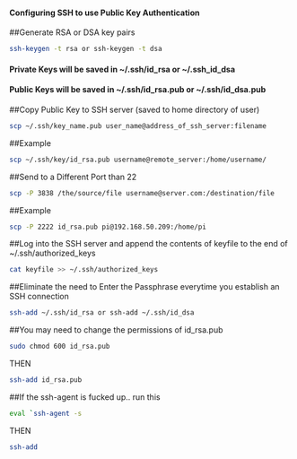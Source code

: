 #### **Configuring SSH to use Public Key Authentication**
##Generate RSA or DSA key pairs
```bash
ssh-keygen -t rsa or ssh-keygen -t dsa
```

#### Private Keys will be saved in **~/.ssh/id_rsa** or **~/.ssh_id_dsa**

#### Public Keys will be saved in **~/.ssh/id_rsa.pub** or **~/.ssh/id_dsa.pub**
  
##Copy Public Key to SSH server (saved to home directory of user)
```bash
scp ~/.ssh/key_name.pub user_name@address_of_ssh_server:filename
```
##Example
```bash
scp ~/.ssh/key/id_rsa.pub username@remote_server:/home/username/
```

##Send to a Different Port than 22
```bash
scp -P 3838 /the/source/file username@server.com:/destination/file
```
##Example
```bash
scp -P 2222 id_rsa.pub pi@192.168.50.209:/home/pi
```

##Log into the SSH server and append the contents of keyfile to the end of ~/.ssh/authorized_keys
```bash
cat keyfile >> ~/.ssh/authorized_keys
```

##Eliminate the need to Enter the Passphrase everytime you establish an SSH connection
```bash
ssh-add ~/.ssh/id_rsa or ssh-add ~/.ssh/id_dsa
```

##You may need to change the permissions of id_rsa.pub
```bash
sudo chmod 600 id_rsa.pub
```
THEN
```bash
ssh-add id_rsa.pub
```
  
##If the ssh-agent is fucked up.. run this
```bash
eval `ssh-agent -s
```
THEN
```bash
ssh-add
```
